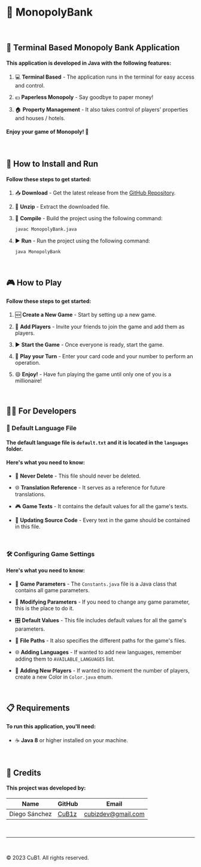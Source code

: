 # 🚂 MonopolyBank


<br/>


## 🎲 Terminal Based Monopoly Bank Application

#### This application is developed in Java with the following features:

1. 💻 **Terminal Based** - The application runs in the terminal for easy access and control.

2. 💵 **Paperless Monopoly** - Say goodbye to paper money!
   
3. 🏠 **Property Management** - It also takes control of players' properties and houses / hotels.

#### Enjoy your game of Monopoly! 🎉


<br/>


## 🚀 How to Install and Run

#### Follow these steps to get started:

1. 📥 **Download** - Get the latest release from the [GitHub Repository](https://github.com/CuB1z/MonopolyBank).

2. 📂 **Unzip** - Extract the downloaded file.

3. 🔨 **Compile** - Build the project using the following command:
   ```bash
   javac MonopolyBank.java
    ```
4. ▶️ **Run** - Run the project using the following command:
    ```bash
    java MonopolyBank
     ```


<br/>


## 🎮 How to Play

#### Follow these steps to get started:

1. 🆕 **Create a New Game** - Start by setting up a new game.

2. 👥 **Add Players** - Invite your friends to join the game and add them as players.

3. ▶️ **Start the Game** - Once everyone is ready, start the game.

4. 🎲 **Play your Turn** - Enter your card code and your number to perform an operation.

5. 😄 **Enjoy!** - Have fun playing the game until only one of you is a millionaire!


<br/>


## 🧑‍💻 For Developers

### 📄 Default Language File

#### The default language file is `default.txt` and it is located in the `languages` folder.

#### Here's what you need to know:

- 🚫 **Never Delete** - This file should never be deleted.

- 🌐 **Translation Reference** - It serves as a reference for future translations.

- 🎮 **Game Texts** - It contains the default values for all the game's texts.
  
- 🧪 **Updating Source Code** - Every text in the game should be contained in this file.

<br/>

### 🛠️ Configuring Game Settings

#### Here's what you need to know:

- 🔧 **Game Parameters** - The `Constants.java` file is a Java class that contains all game parameters.

- 🔄 **Modifying Parameters** - If you need to change any game parameter, this is the place to do it.

- 🎛️ **Default Values** - This file includes default values for all the game's parameters.

- 📁 **File Paths** - It also specifies the different paths for the game's files.

- 🌐 **Adding Languages** - If wanted to add new languages, remember adding them to `AVAILABLE_LANGUAGES` list.

- 👤 **Adding New Players** - If wanted to increment the number of players, create a new Color in `Color.java` enum.


<br/>


## 📋 Requirements

#### To run this application, you'll need:

- ☕ **Java 8** or higher installed on your machine.


<br/>


## 🙌 Credits

#### This project was developed by:

| Name | GitHub | Email |
| --- | --- | --- |
| Diego Sánchez | [CuB1z](https://github.com/CuB1z) | cubizdev@gmail.com |


<br/>


---


<br/>


© 2023 CuB1. All rights reserved.